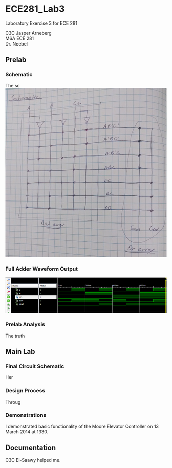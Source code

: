 ECE281_Lab3
===========
Laboratory Exercise 3 for ECE 281

C3C Jasper Arneberg  
M6A ECE 281  
Dr. Neebel  

## Prelab

### Schematic
The sc
![alt text](https://github.com/JasperArneberg/ECE281_Lab2/blob/master/schematic.png?raw=true "Schematic")

### Full Adder Waveform Output
![alt text](https://github.com/JasperArneberg/ECE281_Lab2/blob/master/full_adder_waveform.png?raw=true "Full Adder Waveform Screenshot")


### Prelab Analysis

The truth

## Main Lab

### Final Circuit Schematic
Her

### Design Process
Throug

### Demonstrations
I demonstrated basic functionality of the Moore Elevator Controller on 13 March 2014 at 1330.

## Documentation
C3C El-Saawy helped me.
